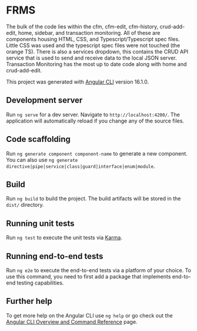 # FRMS
The bulk of the code lies within the cfm, cfm-edit, cfm-history, crud-add-edit, home, sidebar, and transaction monitoring. All of these are components housing HTML, CSS, and Typescript/Typescript spec files. Little CSS was used and the typescript spec files were not touched (the orange TS). There is also a services dropdown, this contains the CRUD API service that is used to send and receive data to the local JSON server. Transaction Monitoring has the most up to date code along with home and crud-add-edit. 


This project was generated with [Angular CLI](https://github.com/angular/angular-cli) version 16.1.0.

## Development server

Run `ng serve` for a dev server. Navigate to `http://localhost:4200/`. The application will automatically reload if you change any of the source files.

## Code scaffolding

Run `ng generate component component-name` to generate a new component. You can also use `ng generate directive|pipe|service|class|guard|interface|enum|module`.

## Build

Run `ng build` to build the project. The build artifacts will be stored in the `dist/` directory.

## Running unit tests

Run `ng test` to execute the unit tests via [Karma](https://karma-runner.github.io).

## Running end-to-end tests

Run `ng e2e` to execute the end-to-end tests via a platform of your choice. To use this command, you need to first add a package that implements end-to-end testing capabilities.

## Further help

To get more help on the Angular CLI use `ng help` or go check out the [Angular CLI Overview and Command Reference](https://angular.io/cli) page.
